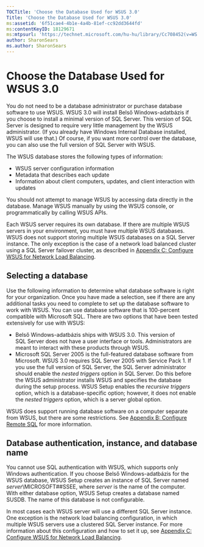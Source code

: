 ```yaml
---
TOCTitle: 'Choose the Database Used for WSUS 3.0'
Title: 'Choose the Database Used for WSUS 3.0'
ms:assetid: '6f51cae4-4b1e-4a4b-81ef-cc92dd3644fd'
ms:contentKeyID: 18129671
ms:mtpsurl: 'https://technet.microsoft.com/hu-hu/library/Cc708452(v=WS.10)'
author: SharonSears
ms.author: SharonSears
---
```


Choose the Database Used for WSUS 3.0
=====================================

You do not need to be a database administrator or purchase database software to use WSUS. WSUS 3.0 will install Belső Windows-adatbázis if you choose to install a minimal version of SQL Server. This version of SQL Server is designed to require very little management by the WSUS administrator. (If you already have Windows Internal Database installed, WSUS will use that.) Of course, if you want more control over the database, you can also use the full version of SQL Server with WSUS.

The WSUS database stores the following types of information:

-   WSUS server configuration information
-   Metadata that describes each update
-   Information about client computers, updates, and client interaction with updates

You should not attempt to manage WSUS by accessing data directly in the database. Manage WSUS manually by using the WSUS console, or programmatically by calling WSUS APIs.

Each WSUS server requires its own database. If there are multiple WSUS servers in your environment, you must have multiple WSUS databases. WSUS does not support storing multiple WSUS databases on a SQL Server instance. The only exception is the case of a network load balanced cluster using a SQL Server failover cluster, as described in [Appendix C: Configure WSUS for Network Load Balancing](https://technet.microsoft.com/b17d7555-81fd-4e32-8e8b-92b4c7922116).

Selecting a database
--------------------

Use the following information to determine what database software is right for your organization. Once you have made a selection, see if there are any additional tasks you need to complete to set up the database software to work with WSUS. You can use database software that is 100-percent compatible with Microsoft SQL. There are two options that have been tested extensively for use with WSUS:

-   Belső Windows-adatbázis ships with WSUS 3.0. This version of SQL Server does not have a user interface or tools. Administrators are meant to interact with these products through WSUS.
-   Microsoft SQL Server 2005 is the full-featured database software from Microsoft. WSUS 3.0 requires SQL Server 2005 with Service Pack 1. If you use the full version of SQL Server, the SQL Server administrator should enable the *nested triggers* option in SQL Server. Do this before the WSUS administrator installs WSUS and specifies the database during the setup process. WSUS Setup enables the *recursive triggers* option, which is a database-specific option; however, it does not enable the *nested triggers* option, which is a server global option.

WSUS does support running database software on a computer separate from WSUS, but there are some restrictions. See [Appendix B: Configure Remote SQL](https://technet.microsoft.com/d7183651-b9fb-4288-a15f-33032c40ce2d) for more information.

Database authentication, instance, and database name
----------------------------------------------------

You cannot use SQL authentication with WSUS, which supports only Windows authentication. If you choose Belső Windows-adatbázis for the WSUS database, WSUS Setup creates an instance of SQL Server named *server*\\MICROSOFT\#\#SSEE, where *server* is the name of the computer. With either database option, WSUS Setup creates a database named SUSDB. The name of this database is not configurable.

In most cases each WSUS server will use a different SQL Server instance. One exception is the network load balancing configuration, in which multiple WSUS servers use a clustered SQL Server instance. For more information about this configuration and how to set it up, see [Appendix C: Configure WSUS for Network Load Balancing](https://technet.microsoft.com/b17d7555-81fd-4e32-8e8b-92b4c7922116).
